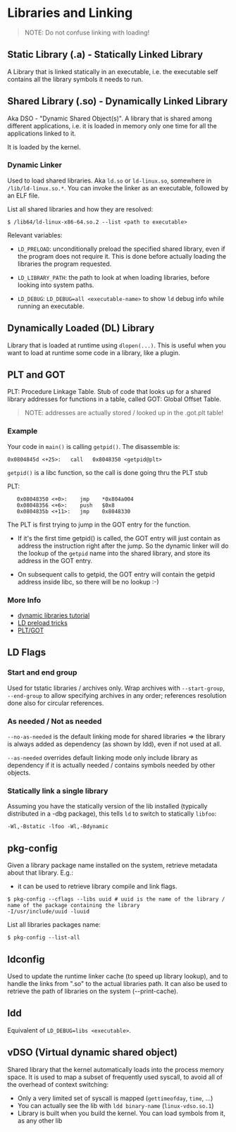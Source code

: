 # Libraries and Linking

>
> NOTE:
> Do not confuse linking with loading!
>

## Static Library (.a) - Statically Linked Library

A Library that is linked statically in an executable, i.e. the executable self
contains all the library symbols it needs to run.

## Shared Library (.so) - Dynamically Linked Library

Aka DSO - "Dynamic Shared Object(s)".
A library that is shared among different applications, i.e. it is loaded in
memory only one time for all the applications linked to it.

It is loaded by the kernel.

### Dynamic Linker

Used to load shared libraries. Aka `ld.so` or `ld-linux.so`, somewhere in
`/lib/ld-linux.so.*`. You can invoke the linker as an executable, followed by
an ELF file.

List all shared libraries and how they are resolved:
```
$ /lib64/ld-linux-x86-64.so.2 --list <path to executable>
```

Relevant variables:

- `LD_PRELOAD`: unconditionally preload the specified shared library, even if
  the program does not require it. This is done before actually loading the
  libraries the program requested.

- `LD_LIBRARY_PATH`: the path to look at when loading libraries, before looking into
system paths.

- `LD_DEBUG`: `LD_DEBUG=all <executable-name>` to show `ld` debug info while running
  an executable.

## Dynamically Loaded (DL) Library

Library that is loaded at runtime using `dlopen(...)`. This is useful when you
want to load at runtime some code in a library, like a plugin.

## PLT and GOT

PLT: Procedure Linkage Table. Stub of code that looks up for a shared library
addresses for functions in a table, called GOT: Global Offset Table.

>
> NOTE: addresses are actually stored / looked up in the .got.plt table!
>

### Example
Your code in `main()` is calling `getpid()`. The disassemble is:
```
0x0804845d <+25>:   call   0x8048350 <getpid@plt>
```

`getpid()` is a libc function, so the call is done going thru the PLT stub

PLT:
```
   0x08048350 <+0>:    jmp    *0x804a004
   0x08048356 <+6>:    push   $0x8
   0x0804835b <+11>:   jmp    0x8048330
```

The PLT is first trying to jump in the GOT entry for the function.

- If it's the first time getpid() is called, the GOT entry will just contain as
  address the instruction right after the jump.
  So the dynamic linker will do the lookup of the `getpid` name into the shared
  library, and store its address in the GOT entry.

- On subsequent calls to getpid, the GOT entry will contain the getpid address inside
  libc, so there will be no lookup :-)

### More Info

- [dynamic libraries tutorial](https://developer.ibm.com/tutorials/l-dynamic-libraries/)
- [LD preload tricks](http://www.goldsborough.me/c/low-level/kernel/2016/08/29/16-48-53-the_-ld_preload-_trick/)
- [PLT/GOT](https://systemoverlord.com/2017/03/19/got-and-plt-for-pwning.html)

## LD Flags

### Start and end group

Used for tstatic libraries / archives only.
Wrap archives with `--start-group`, `--end-group` to allow specifying archives in
any order; references resolution done also for circular references.

### As needed / Not as needed

`--no-as-needed` is the default linking mode for shared libraries  =>
the library is always added as dependency (as shown by ldd), even if not used at
all.

`--as-needed` overrides default linking mode only include library as dependency if
it is actually needed / contains symbols needed by other objects.

### Statically link a single library

Assuming you have the statically version of the lib installed (typically distributed
in a -dbg package), this tells `ld` to switch to statically `libfoo`:

```
-Wl,-Bstatic -lfoo -Wl,-Bdynamic
```

## pkg-config

Given a library package name installed on the system, retrieve metadata about
that library. E.g.:

- it can be used to retrieve library compile and link flags.

```
$ pkg-config --cflags --libs uuid # uuid is the name of the library / name of the package containing the library
-I/usr/include/uuid -luuid
```

List all libraries packages name:

```
$ pkg-config --list-all
```

## ldconfig
Used to update the runtime linker cache (to speed up library lookup), and to handle
the links from ".so" to the actual libraries path.
It can also be used to retrieve the path of libraries on the system (--print-cache).

## ldd
Equivalent of `LD_DEBUG=libs <executable>`.

## vDSO (Virtual dynamic shared object)
Shared library that the kernel automatically loads into the process memory space.
It is used to map a subset of frequently used syscall, to avoid all of the overhead
of context switching:

- Only a very limited set of syscall is mapped (`gettimeofday`, `time`, ...)
- You can actually see the lib with `ldd binary-name` (`linux-vdso.so.1`)
- Library is built when you build the kernel. You can load symbols from it, as any
  other lib
